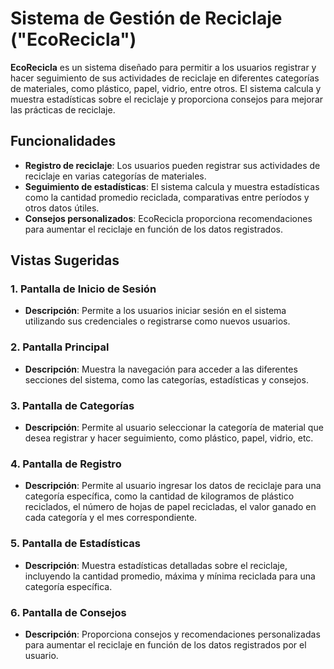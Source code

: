 # Sistema de Gestión de Reciclaje ("EcoRecicla")

**EcoRecicla** es un sistema diseñado para permitir a los usuarios registrar y hacer seguimiento de sus actividades de reciclaje en diferentes categorías de materiales, como plástico, papel, vidrio, entre otros. El sistema calcula y muestra estadísticas sobre el reciclaje y proporciona consejos para mejorar las prácticas de reciclaje.

## Funcionalidades

- **Registro de reciclaje**: Los usuarios pueden registrar sus actividades de reciclaje en varias categorías de materiales.
- **Seguimiento de estadísticas**: El sistema calcula y muestra estadísticas como la cantidad promedio reciclada, comparativas entre períodos y otros datos útiles.
- **Consejos personalizados**: EcoRecicla proporciona recomendaciones para aumentar el reciclaje en función de los datos registrados.

## Vistas Sugeridas

### 1. Pantalla de Inicio de Sesión
- **Descripción**: Permite a los usuarios iniciar sesión en el sistema utilizando sus credenciales o registrarse como nuevos usuarios.

### 2. Pantalla Principal
- **Descripción**: Muestra la navegación para acceder a las diferentes secciones del sistema, como las categorías, estadísticas y consejos.

### 3. Pantalla de Categorías
- **Descripción**: Permite al usuario seleccionar la categoría de material que desea registrar y hacer seguimiento, como plástico, papel, vidrio, etc.

### 4. Pantalla de Registro
- **Descripción**: Permite al usuario ingresar los datos de reciclaje para una categoría específica, como la cantidad de kilogramos de plástico reciclados, el número de hojas de papel recicladas, el valor ganado en cada categoría y el mes correspondiente.

### 5. Pantalla de Estadísticas
- **Descripción**: Muestra estadísticas detalladas sobre el reciclaje, incluyendo la cantidad promedio, máxima y mínima reciclada para una categoría específica.

### 6. Pantalla de Consejos
- **Descripción**: Proporciona consejos y recomendaciones personalizadas para aumentar el reciclaje en función de los datos registrados por el usuario.
